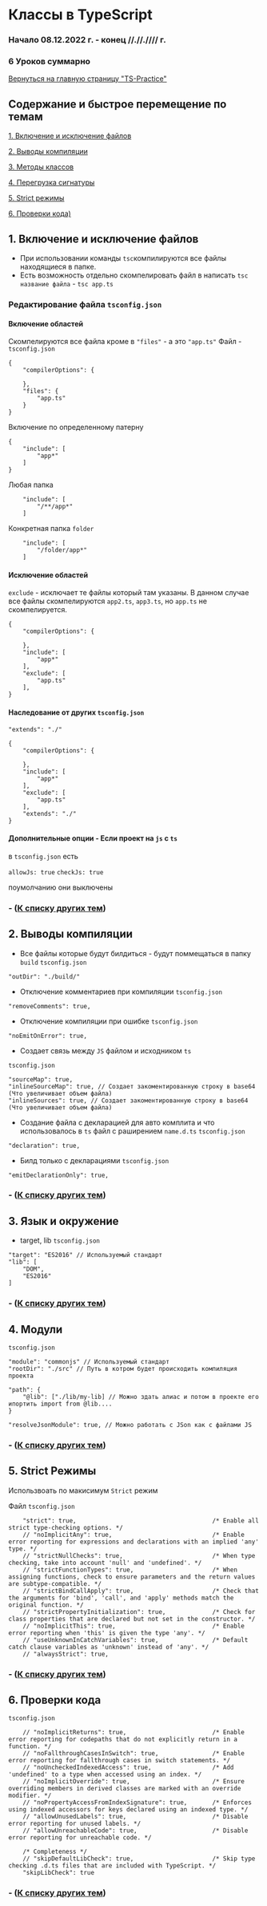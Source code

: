 # Классы в TypeScript

### Начало 08.12.2022 г. - конец //.//.//// г.

### 6 Уроков суммарно 

[Вернуться на главную страницу "TS-Practice"](https://github.com/skaylife/TS-Practice)

## Содержание и быстрое перемещение по темам <a name="start">

[1. Включение и исключение файлов ](#1)

[2. Выводы компиляции ](#2)

[3. Методы классов ](#3)

[4. Перегрузка сигнатуры ](#4)

[5. Strict режимы ](#5)

[6. Проверки кода)](#6)


## 1. Включение и исключение файлов <a name="1"></a> 

- При использовании команды `tsc`компилируются все файлы находящиеся в папке. 
- Есть возможность отдельно скомпелировать файл в написать `tsc` `название файла` - `tsc app.ts`

### Редактирование файла `tsconfig.json`

#### Включение областей 

Скомпелируются все файла кроме в `"files"` - а это `"app.ts"`
Файл - `tsconfig.json`
```
{
    "compilerOptions": {

    },
    "files": {
        "app.ts"
    }
}
```
Включение по определенному патерну
```
{
    "include": [
        "app*"
    ]
}
```
Любая папка 
```
    "include": [
        "/**/app*"
    ]
```
Конкретная папка `folder`
```
    "include": [
        "/folder/app*"
    ]
```
#### Исключение областей

`exclude` - исключает те файлы который там указаны.
В данном случае все файлы скомпелируются `app2.ts`, `app3.ts`, но `app.ts` не скомпелируется.
```
{
    "compilerOptions": {

    },
    "include": [
        "app*"
    ],
    "exclude": [
        "app.ts"
    ],
}
```

#### Наследование от других `tsconfig.json`

`"extends": "./"`
```
{
    "compilerOptions": {

    },
    "include": [
        "app*"
    ],
    "exclude": [
        "app.ts"
    ],
    "extends": "./"
}
```

#### Дополнительные опции - Если проект на `js` с `ts`

в `tsconfig.json` есть 

`allowJs: true`
`checkJs: true`

поумолчанию они выключены

### - ([К списку других тем](#start))
## 2. Выводы компиляции <a name="2"></a> 


- Все файлы которые будут билдиться - будут поммещаться в папку `build`
`tsconfig.json`
```
"outDir": "./build/"
```

- Отключение комментариев при компиляции 
`tsconfig.json`
```
"removeComments": true,
```

- Отключение компиляции при ошибке
`tsconfig.json`
```
"noEmitOnError": true,
```

- Создает связь между `JS` файлом и исходником `ts`


`tsconfig.json`
```
"sourceMap": true,
"inlineSourceMap": true, // Создает закоментированную строку в base64 (Что увеличивает объем файла)
"inlineSources": true, // Создает закоментированную строку в base64 (Что увеличивает объем файла)
```

- Создание файла с декларацией для авто комплита и что использовалось в `ts` файл с раширением `name.d.ts`
`tsconfig.json`
```
"declaration": true,
```

- Билд только с декларациями 
`tsconfig.json`
```
"emitDeclarationOnly": true,
```

### - ([К списку других тем](#start))

## 3. Язык и окружение <a name="3"></a> 

- target, lib
`tsconfig.json`
```
"target": "ES2016" // Используемый стандарт
"lib": [
    "DOM",
    "ES2016"
]
```

### - ([К списку других тем](#start))

## 4. Модули <a name="4"></a> 


`tsconfig.json`
```
"module": "commonjs" // Используемый стандарт
"rootDir": "./src" // Путь в котром будет происходить компиляция проекта

"path": {
    "@lib": ["./lib/my-lib] // Можно здать алиас и потом в проекте его ипортить import from @lib....
}

"resolveJsonModule": true, // Можно работать с JSon как с файлами JS
```

### - ([К списку других тем](#start))

## 5. Strict Режимы <a name="5"></a>

Использвоать по макисимум `Strict` режим

Файл `tsconfig.json`

```
    "strict": true,                                      /* Enable all strict type-checking options. */
    // "noImplicitAny": true,                            /* Enable error reporting for expressions and declarations with an implied 'any' type. */
    // "strictNullChecks": true,                         /* When type checking, take into account 'null' and 'undefined'. */
    // "strictFunctionTypes": true,                      /* When assigning functions, check to ensure parameters and the return values are subtype-compatible. */
    // "strictBindCallApply": true,                      /* Check that the arguments for 'bind', 'call', and 'apply' methods match the original function. */
    // "strictPropertyInitialization": true,             /* Check for class properties that are declared but not set in the constructor. */
    // "noImplicitThis": true,                           /* Enable error reporting when 'this' is given the type 'any'. */
    // "useUnknownInCatchVariables": true,               /* Default catch clause variables as 'unknown' instead of 'any'. */
    // "alwaysStrict": true,     
```

### - ([К списку других тем](#start))

## 6. Проверки кода <a name="6"></a>

`tsconfig.json` 

```
    // "noImplicitReturns": true,                        /* Enable error reporting for codepaths that do not explicitly return in a function. */
    // "noFallthroughCasesInSwitch": true,               /* Enable error reporting for fallthrough cases in switch statements. */
    // "noUncheckedIndexedAccess": true,                 /* Add 'undefined' to a type when accessed using an index. */
    // "noImplicitOverride": true,                       /* Ensure overriding members in derived classes are marked with an override modifier. */
    // "noPropertyAccessFromIndexSignature": true,       /* Enforces using indexed accessors for keys declared using an indexed type. */
    // "allowUnusedLabels": true,                        /* Disable error reporting for unused labels. */
    // "allowUnreachableCode": true,                     /* Disable error reporting for unreachable code. */

    /* Completeness */
    // "skipDefaultLibCheck": true,                      /* Skip type checking .d.ts files that are included with TypeScript. */
    "skipLibCheck": true     
```

### - ([К списку других тем](#start))

